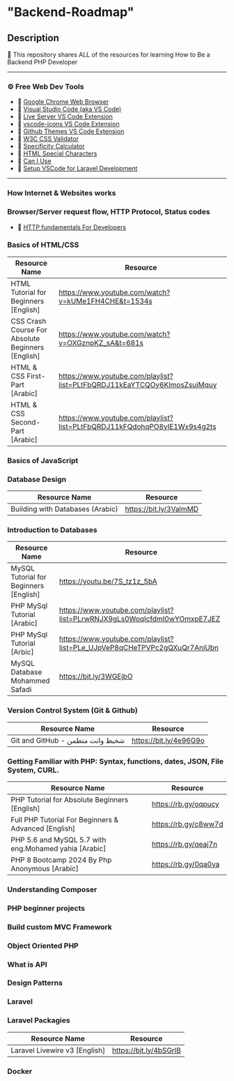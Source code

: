 # "Backend-Roadmap"

## Description

🚀 This repository shares ALL of the resources for learning How to Be a Backend PHP Developer

---

### ⚙ Free Web Dev Tools

- 🔗 [Google Chrome Web Browser](https://google.com/chrome/)
- 🔗 [Visual Studio Code (aka VS Code)](https://code.visualstudio.com/)
- 🔗 [Live Server VS Code Extension](https://marketplace.visualstudio.com/items?itemName=ritwickdey.LiveServer)
- 🔗 [vscode-icons VS Code Extension](https://marketplace.visualstudio.com/items?itemName=vscode-icons-team.vscode-icons)
- 🔗 [Github Themes VS Code Extension](https://marketplace.visualstudio.com/items?itemName=GitHub.github-vscode-theme)
- 🔗 [W3C CSS Validator](https://jigsaw.w3.org/css-validator/)
- 🔗 [Specificity Calculator](https://specificity.keegan.st/)
- 🔗 [HTML Special Characters](https://unicode-table.com)
- 🔗 [Can I Use](https://caniuse.com/)
- 🔗 [Setup VSCode for Laravel Development](https://bit.ly/3R6lJXC)

---

### How Internet & Websites works

### Browser/Server request flow, HTTP Protocol, Status codes

- 🔗 [HTTP fundamentals For Developers](https://www.youtube.com/playlist?list=PLrwRNJX9gLs1Wj72mMEjGrc1wheja1txl)

### Basics of HTML/CSS

| Resource Name                                     | Resource                                                                 |
| ------------------------------------------------- | ------------------------------------------------------------------------ |
| HTML Tutorial for Beginners [English]             | https://www.youtube.com/watch?v=kUMe1FH4CHE&t=1534s                      |
| CSS Crash Course For Absolute Beginners [English] | https://www.youtube.com/watch?v=OXGznpKZ_sA&t=681s                       |
| HTML & CSS First-Part [Arabic]                    | https://www.youtube.com/playlist?list=PLtFbQRDJ11kEaYTCQOy6KlmosZsujMquy |
| HTML & CSS Second-Part [Arabic]                   | https://www.youtube.com/playlist?list=PLtFbQRDJ11kFQdohqPO8yIE1Wx9s4g2ts |

### Basics of JavaScript

### Database Design

| Resource Name                    | Resource               |
| -------------------------------- | ---------------------- |
| Building with Databases (Arabic) | https://bit.ly/3ValmMD |

### Introduction to Databases

| Resource Name                          | Resource                                                                 |
| -------------------------------------- | ------------------------------------------------------------------------ |
| MySQL Tutorial for Beginners [English] | https://youtu.be/7S_tz1z_5bA                                             |
| PHP MySql Tutorial [Arabic]            | https://www.youtube.com/playlist?list=PLrwRNJX9gLs0WoqIcfdmI0wYOmxpE7JEZ |
| PHP MySql Tutorial [Arbic]             | https://www.youtube.com/playlist?list=PLe_UJpVeP8qCHeTPVPc2gQXuQr7AniUbn |
| MySQL Database Mohammed Safadi         | https://bit.ly/3WGEjbO                                                   |

### Version Control System (Git & Github)

| Resource Name                    | Resource               |
| -------------------------------- | ---------------------- |
| Git and GitHub - شخبط وانت متطمن | https://bit.ly/4e96G9o |

### Getting Familiar with PHP: Syntax, functions, dates, JSON, File System, CURL.

| Resource Name                                         | Resource             |
| ----------------------------------------------------- | -------------------- |
| PHP Tutorial for Absolute Beginners [English]         | https://rb.gy/oqpucy |
| Full PHP Tutorial For Beginners & Advanced [English]  | https://rb.gy/c8ww7d |
| PHP 5.6 and MySQL 5.7 with eng.Mohamed yahia [Arabic] | https://rb.gy/qeaj7n |
| PHP 8 Bootcamp 2024 By Php Anonymous [Arabic]         | https://rb.gy/0qa0va |

### Understanding Composer

### PHP beginner projects

### Build custom MVC Framework

### Object Oriented PHP

### What is API

### Design Patterns

### Laravel

### Laravel Packagies

| Resource Name                 | Resource               |
| ----------------------------- | ---------------------- |
| Laravel Livewire v3 [English] | https://bit.ly/4bSGrlB |

### Docker
